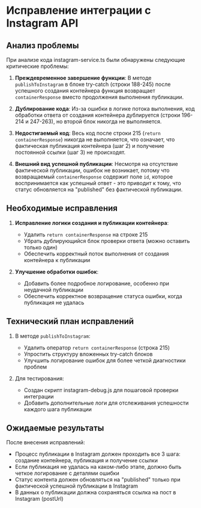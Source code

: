 # Исправление интеграции с Instagram API

## Анализ проблемы

При анализе кода instagram-service.ts были обнаружены следующие критические проблемы:

1. **Преждевременное завершение функции**: В методе `publishToInstagram` в блоке try-catch (строки 188-245) после успешного создания контейнера функция возвращает `containerResponse` вместо продолжения выполнения публикации.

2. **Дублирование кода**: Из-за ошибки в логике потока выполнения, код обработки ответа от создания контейнера дублируется (строки 196-214 и 247-263), но второй блок никогда не выполняется.

3. **Недостигаемый код**: Весь код после строки 215 (`return containerResponse`) никогда не выполняется, что означает, что фактическая публикация контейнера (шаг 2) и получение постоянной ссылки (шаг 3) не происходят.

4. **Внешний вид успешной публикации**: Несмотря на отсутствие фактической публикации, ошибок не возникает, потому что возвращаемый `containerResponse` содержит поле `id`, которое воспринимается как успешный ответ - это приводит к тому, что статус обновляется на "published" без фактической публикации.

## Необходимые исправления

1. **Исправление логики создания и публикации контейнера**:
   - Удалить `return containerResponse` на строке 215
   - Убрать дублирующийся блок проверки ответа (можно оставить только один)
   - Обеспечить корректный поток выполнения от создания контейнера к публикации

2. **Улучшение обработки ошибок**:
   - Добавить более подробное логирование, особенно при неудачной публикации
   - Обеспечить корректное возвращение статуса ошибки, когда публикация не удалась

## Технический план исправлений

1. В методе `publishToInstagram`:
   - Удалить оператор `return containerResponse` (строка 215)
   - Упростить структуру вложенных try-catch блоков
   - Улучшить логирование ошибок для более четкой диагностики проблем

2. Для тестирования:
   - Создан скрипт instagram-debug.js для пошаговой проверки интеграции
   - Добавить дополнительные логи для отслеживания успешности каждого шага публикации

## Ожидаемые результаты

После внесения исправлений:
- Процесс публикации в Instagram должен проходить все 3 шага: создание контейнера, публикация и получение ссылки
- Если публикация не удалась на каком-либо этапе, должно быть четкое логирование с деталями ошибки
- Статус контента должен обновляться на "published" только при фактической успешной публикации в Instagram
- В данных о публикации должна сохраняться ссылка на пост в Instagram (postUrl)